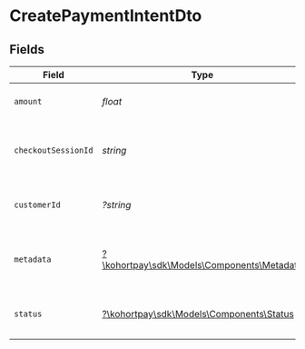 # CreatePaymentIntentDto


## Fields

| Field                                                                             | Type                                                                              | Required                                                                          | Description                                                                       | Example                                                                           |
| --------------------------------------------------------------------------------- | --------------------------------------------------------------------------------- | --------------------------------------------------------------------------------- | --------------------------------------------------------------------------------- | --------------------------------------------------------------------------------- |
| `amount`                                                                          | *float*                                                                           | :heavy_check_mark:                                                                | The amount to be charged.                                                         | 5000                                                                              |
| `checkoutSessionId`                                                               | *string*                                                                          | :heavy_check_mark:                                                                | Checkout Session id of the payment intent                                         | cs_1abc2def3ghi                                                                   |
| `customerId`                                                                      | *?string*                                                                         | :heavy_minus_sign:                                                                | Customer id of the payment intent                                                 | cus_1abc2def3ghi                                                                  |
| `metadata`                                                                        | [?\kohortpay\sdk\Models\Components\Metadata](../../Models/Components/Metadata.md) | :heavy_minus_sign:                                                                | Additional metadata for the payment group.                                        | {"order_id":"ord_1JYLo8KerLxWZaQtys6ZQ1xS"}                                       |
| `status`                                                                          | [?\kohortpay\sdk\Models\Components\Status](../../Models/Components/Status.md)     | :heavy_minus_sign:                                                                | Status of the payment intent                                                      | REQUIRES_PAYMENT_METHOD                                                           |